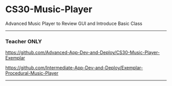 # CS30-Music-Player
Advanced Music Player to Review GUI and Introduce Basic Class

---

### Teacher ONLY

https://github.com/Advanced-App-Dev-and-Deploy/CS30-Music-Player-Exemplar

https://github.com/Intermediate-App-Dev-and-Deploy/Exemplar-Procedural-Music-Player

---
